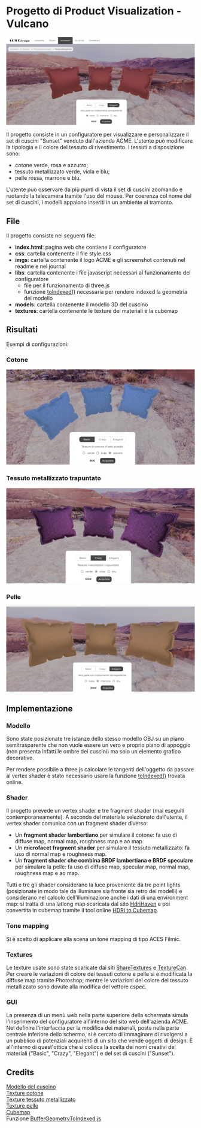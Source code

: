 # Progetto di Product Visualization - Vulcano

![scena con cuscini con tessuto cotone](imgs/scena_pelle.png)

Il progetto consiste in un configuratore per visualizzare e personalizzare il set di cuscini "Sunset" venduto dall'azienda ACME. L'utente può modificare la tipologia e il colore del tessuto di rivestimento. I tessuti a disposizione sono:
- cotone verde, rosa e azzurro;
- tessuto metallizzato verde, viola e blu;
- pelle rossa, marrone e blu.

L'utente può osservare da più punti di vista il set di cuscini zoomando e ruotando la telecamera tramite l'uso del mouse. Per coerenza col nome del set di cuscini, i modelli appaiono inseriti in un ambiente al tramonto.


## File
Il progetto consiste nei seguenti file:
- **index.html**: pagina web che contiene il configuratore
- **css**: cartella contenente il file style.css
- **imgs**: cartella contenente il logo ACME e gli screenshot contenuti nel readme e nel journal
- **libs**: cartella contenente i file javascript necessari al funzionamento del configuratore
    - file per il funzionamento di three.js
    - funzione [toIndexed()](https://github.com/Fyrestar/THREE.BufferGeometry-toIndexed) necessaria per rendere indexed la geometria del modello
- **models**: cartella contenente il modello 3D del cuscino
- **textures**: cartella contenente le texture dei materiali e la cubemap


## Risultati

Esempi di configurazioni:

### Cotone
![cusini cotone verde](imgs/cotone_blu.png)

### Tessuto metallizzato trapuntato
![cusini metallizzati viola](imgs/shiny_viola.png)

### Pelle
![cusini pelle marrone](imgs/pelle_marrone.png)


## Implementazione

### Modello
Sono state posizionate tre istanze dello stesso modello OBJ su un piano semitrasparente che non vuole essere un vero e proprio piano di appoggio (non presenta infatti le ombre dei cuscini) ma solo un elemento grafico decorativo. 

Per rendere possibile a three.js calcolare le tangenti dell'oggetto da passare al vertex shader è stato necessario usare la funzione [toIndexed()](https://github.com/Fyrestar/THREE.BufferGeometry-toIndexed) trovata online.

### Shader
Il progetto prevede un vertex shader e tre fragment shader (mai eseguiti contemporaneamente). A seconda del materiale selezionato dall'utente, il vertex shader comunica con un fragment shader diverso:
- Un **fragment shader lambertiano** per simulare il cotone: fa uso di diffuse map, normal map, roughness map e ao map.
- Un **microfacet fragment shader** per simulare il tessuto metallizzato: fa uso di normal map e roughness map.
- Un **fragment shader che combina BRDF lambertiana e BRDF speculare** per simulare la pelle: fa uso di diffuse map, specular map, normal map, roughness map e ao map.

Tutti e tre gli shader considerano la luce proveniente da tre point lights (posizionate in modo tale da illuminare sia fronte sia retro dei modelli) e considerano nel calcolo dell'illuminazione anche i dati di una environment map: si tratta di una latlong map scaricata dal sito [HdriHaven](https://hdrihaven.com) e poi convertita in cubemap tramite il tool online [HDRI to Cubemap](https://matheowis.github.io/HDRI-to-CubeMap/).

### Tone mapping
Si è scelto di applicare alla scena un tone mapping di tipo ACES Filmic.

### Textures
Le texture usate sono state scaricate dai siti [ShareTextures](www.sharetextures.com) e [TextureCan](https://www.texturecan.com). Per creare le variazioni di colore dei tessuti cotone e pelle si è modificata la diffuse map tramite Photoshop; mentre le variazioni del colore del tessuto metallizzato sono dovute alla modifica del vettore cspec.

### GUI
La presenza di un menù web nella parte superiore della schermata simula l'inserimento del configuratore all'interno del sito web dell'azienda ACME. Nel definire l'interfaccia per la modifica dei materiali, posta nella parte centrale inferiore dello schermo, si è cercato di immaginare di rivolgersi a un pubblico di potenziali acquirenti di un sito che vende oggetti di design. È all'interno di quest'ottica che si colloca la scelta dei nomi creativi dei materiali ("Basic", "Crazy", "Elegant") e del set di cuscini ("Sunset").


## Credits

[Modello del cuscino](https://www.turbosquid.com/3d-models/cushion-sofa-pillow-3d-model-1222929)  
[Texture cotone](https://www.sharetextures.com/textures/fabric/light-green-fabric-52/)  
[Texture tessuto metallizzato](https://www.texturecan.com/details/144/)  
[Texture pelle](https://www.sharetextures.com/textures/fabric/leather-3/)   
[Cubemap](https://hdrihaven.com/hdri/?c=outdoor&h=kiara_1_dawn)  
Funzione [BufferGeometryToIndexed.js](https://github.com/Fyrestar/THREE.BufferGeometry-toIndexed)
